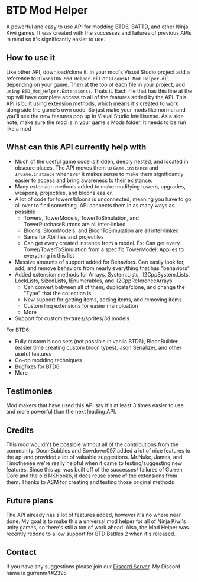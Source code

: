 # BTD Mod Helper
A powerful and easy to use API for modding BTD6, BATTD, and other Ninja Kiwi games. It was created with the successes and failures of previous APIs in mind so it's significantly easier to use.

## How to use it
Like other API, download/clone it. In your mod's Visual Studio project add a reference to `BloonsTD6 Mod Helper.dll` or `BloonsAT Mod Helper.dll` depending on your game. Then at the top of each file in your project, add `using BTD_Mod_Helper.Extensions;`. Thats it. Each file that has this line at the top will have complete access to all of the features added by the API. This API is built using extension methods, which means it's created to work along side the game's own code. So just make your mods like normal and you'll see the new features pop up in Visual Studio Intellisense. As a side note, make sure the mod is in your game's Mods folder. It needs to be run like a mod

## What can this API currently help with
- Much of the useful game code is hidden, deeply nested, and located in obscure places. The API moves them to `Game.instance` and `InGame.instance` whenever it makes sense to make them significantly easier to access and bring awareness to their existance.
- Many extension methods added to make modifying towers, upgrades, weapons, projectiles, and bloons easier.
- A lot of code for towers/bloons is unconnected, meaning you have to go all over to find something. API connects them in as many ways as possible
  - Towers, TowerModels, TowerToSimulation, and TowerPurchaseButtons are all inter-linked.
  - Bloons, BloonModels, and BloonToSimulation are all inter-linked
  - Same for Abilities and projectiles
  - Can get every created instance from a model. Ex: Can get every Tower/TowerToSimulation from a specific TowerModel. Applies to everything in this list
- Massive amounts of support added for Behaviors. Can easily look for, add, and remove behaviors from nearly everything that has "behaviors"
- Added extension methods for Arrays, System.Lists, Il2CppSystem.Lists, LockLists, SizedLists, IEnumerables, and Il2CppReferenceArrays
  - Can convert between all of them, duplicate/clone, and change the "Type" that the collection is.
  - New support for getting items, adding items, and removing items
  - Custom linq extensions for easier manipluation
  - More
- Support for custom textures/sprites/3d models

For BTD6:
- Fully custom bloon sets (not possible in vanila BTD6), BloonBuilder (easier time creating custom bloon types), Json Serializer, and other useful features
- Co-op modding techniques
- Bugfixes for BTD6
- More

## Testimonies
Mod makers that have used this API say it's at least 3 times easier to use and more powerful than the next leading API. 

## Credits
This mod wouldn't be possible without all of the contributions from the community. DoomBubbles and Bowdown097 added a lot of nice features to the api and provided a lot of valuable suggestions. Mr.Nuke, James, and Timotheeee we're really helpful when it came to testing/suggesting new features. Since this api was built off of the successes/ failures of Gurren Core and the old NKHook6, it does reuse some of the extensions from them. Thanks to ASM for creating and testing those original methods

## Future plans
The API already has a lot of features added, however it's no where near done. My goal is to make this a universal mod helper for all of Ninja Kiwi's unity games, so there's still a ton of work ahead. Also, the Mod Helper was recently redone to allow support for BTD Battles 2 when it's released.

## Contact
If you have any suggestions please join our [Discord Server](https://discord.gg/NnD6nRH). My Discord name is gurrenm4#2395
